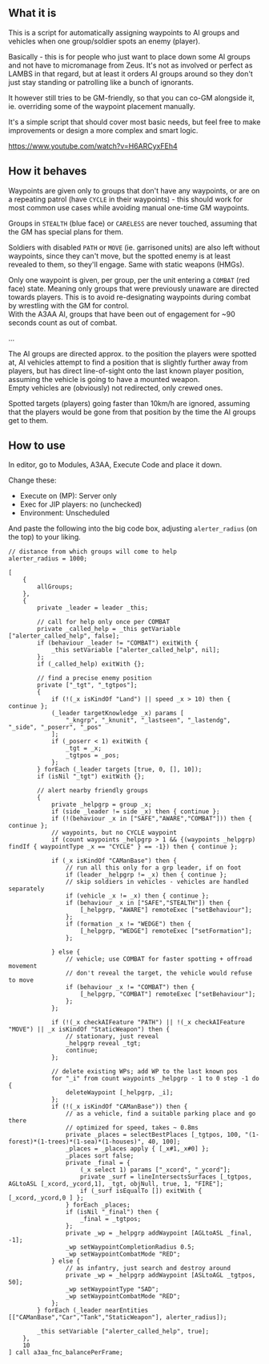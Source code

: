 ## What it is

This is a script for automatically assigning waypoints to AI groups and vehicles when one group/soldier spots an enemy (player).

Basically - this is for people who just want to place down some AI groups and not have to micromanage from Zeus. It's not as involved or perfect as LAMBS in that regard, but at least it orders AI groups around so they don't just stay standing or patrolling like a bunch of ignorants.

It however still tries to be GM-friendly, so that you can co-GM alongside it, ie. overriding some of the waypoint placement manually.

It's a simple script that should cover most basic needs, but feel free to make improvements or design a more complex and smart logic.

https://www.youtube.com/watch?v=H6ARCyxFEh4

## How it behaves

Waypoints are given only to groups that don't have any waypoints, or are on a repeating patrol (have `CYCLE` in their waypoints) - this should work for most common use cases while avoiding manual one-time GM waypoints.

Groups in `STEALTH` (blue face) or `CARELESS` are never touched, assuming that the GM has special plans for them.

Soldiers with disabled `PATH` or `MOVE` (ie. garrisoned units) are also left without waypoints, since they can't move, but the spotted enemy is at least revealed to them, so they'll engage. Same with static weapons (HMGs).

Only one waypoint is given, per group, per the unit entering a `COMBAT` (red face) state. Meaning only groups that were previously unaware are directed towards players. This is to avoid re-designating waypoints during combat by wrestling with the GM for control.  
With the A3AA AI, groups that have been out of engagement for ~90 seconds count as out of combat.

...

The AI groups are directed approx. to the position the players were spotted at, AI vehicles attempt to find a position that is slightly further away from players, but has direct line-of-sight onto the last known player position, assuming the vehicle is going to have a mounted weapon.  
Empty vehicles are (obviously) not redirected, only crewed ones.

Spotted targets (players) going faster than 10km/h are ignored, assuming that the players would be gone from that position by the time the AI groups get to them.

## How to use

In editor, go to Modules, A3AA, Execute Code and place it down.

Change these:

* Execute on (MP): Server only
* Exec for JIP players: no (unchecked)
* Environment: Unscheduled

And paste the following into the big code box, adjusting `alerter_radius` (on the top) to your liking.

```sqf
// distance from which groups will come to help
alerter_radius = 1000;

[
    {
        allGroups;
    },
    {
        private _leader = leader _this;

        // call for help only once per COMBAT
        private _called_help = _this getVariable ["alerter_called_help", false];
        if (behaviour _leader != "COMBAT") exitWith {
            _this setVariable ["alerter_called_help", nil];
        };
        if (_called_help) exitWith {};

        // find a precise enemy position
        private ["_tgt", "_tgtpos"];
        {
            if (!(_x isKindOf "Land") || speed _x > 10) then { continue };
            (_leader targetKnowledge _x) params [
                "_kngrp", "_knunit", "_lastseen", "_lastendg", "_side", "_poserr", "_pos"
            ];
            if (_poserr < 1) exitWith {
                _tgt = _x;
                _tgtpos = _pos;
            };
        } forEach (_leader targets [true, 0, [], 10]);
        if (isNil "_tgt") exitWith {};

        // alert nearby friendly groups
        {
            private _helpgrp = group _x;
            if (side _leader != side _x) then { continue };
            if (!(behaviour _x in ["SAFE","AWARE","COMBAT"])) then { continue };
            // waypoints, but no CYCLE waypoint
            if (count waypoints _helpgrp > 1 && {(waypoints _helpgrp) findIf { waypointType _x == "CYCLE" } == -1}) then { continue };

            if (_x isKindOf "CAManBase") then {
                // run all this only for a grp leader, if on foot
                if (leader _helpgrp != _x) then { continue };
                // skip soldiers in vehicles - vehicles are handled separately
                if (vehicle _x != _x) then { continue };
                if (behaviour _x in ["SAFE","STEALTH"]) then {
                    [_helpgrp, "AWARE"] remoteExec ["setBehaviour"];
                };
                if (formation _x != "WEDGE") then {
                    [_helpgrp, "WEDGE"] remoteExec ["setFormation"];
                };

            } else {
                // vehicle; use COMBAT for faster spotting + offroad movement
                // don't reveal the target, the vehicle would refuse to move
                if (behaviour _x != "COMBAT") then {
                    [_helpgrp, "COMBAT"] remoteExec ["setBehaviour"];
                };
            };

            if (!(_x checkAIFeature "PATH") || !(_x checkAIFeature "MOVE") || _x isKindOf "StaticWeapon") then {
                // stationary, just reveal
                _helpgrp reveal _tgt;
                continue;
            };

            // delete existing WPs; add WP to the last known pos
            for "_i" from count waypoints _helpgrp - 1 to 0 step -1 do {
                deleteWaypoint [_helpgrp, _i];
            };
            if (!(_x isKindOf "CAManBase")) then {
                // as a vehicle, find a suitable parking place and go there
                // optimized for speed, takes ~ 0.8ms
                private _places = selectBestPlaces [_tgtpos, 100, "(1-forest)*(1-trees)*(1-sea)*(1-houses)", 40, 100];
                _places = _places apply { [_x#1,_x#0] };
                _places sort false;
                private _final = {
                    (_x select 1) params ["_xcord", "_ycord"];
                    private _surf = lineIntersectsSurfaces [_tgtpos, AGLtoASL [_xcord,_ycord,1], _tgt, objNull, true, 1, "FIRE"];
                    if (_surf isEqualTo []) exitWith { [_xcord,_ycord,0 ] };
                } forEach _places;
                if (isNil "_final") then {
                    _final = _tgtpos;
                };
                private _wp = _helpgrp addWaypoint [AGLtoASL _final, -1];
                _wp setWaypointCompletionRadius 0.5;
                _wp setWaypointCombatMode "RED";
            } else {
                // as infantry, just search and destroy around
                private _wp = _helpgrp addWaypoint [ASLtoAGL _tgtpos, 50];
                _wp setWaypointType "SAD";
                _wp setWaypointCombatMode "RED";
            };
        } forEach (_leader nearEntities [["CAManBase","Car","Tank","StaticWeapon"], alerter_radius]);

        _this setVariable ["alerter_called_help", true];
    },
    10
] call a3aa_fnc_balancePerFrame;
```
